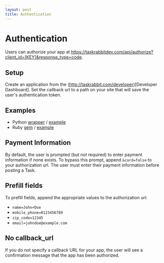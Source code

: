 ```yaml
---
layout: post
title: Authentication
---
```

# Authentication

Users can authorize your app at https://taskrabbitdev.com/api/authorize?client_id=[KEY]&response_type=code.

## Setup

Create an application from the (http://taskrabbit.com/developer)[Developer Dashboard]. Set the callback url to a path on your site that will save the user's authentication token.

## Examples

* Python [wrapper](https://github.com/liluo/py-oauth2) / [example](https://gist.github.com/3691669)
* Ruby [gem](https://github.com/intridea/omniauth) / [example](https://github.com/nolastan/tr_template)

## Payment Information
By default, the user is prompted (but not required) to enter payment information if none exists. To bypass this prompt, append `&card=false` to your authorization url. The user must enter their payment information before posting a Task.

## Prefill fields
To prefill fields, append the appropriate values to the authorization url:

* `name=John+Doe`
* `mobile_phone=0123456789`
* `zip_code=12345`
* `email=johndoe@example.com`

## No callback_url
If you do not specify a callback URL for your app, the user will see a confirmation message that the app has been authorized.
